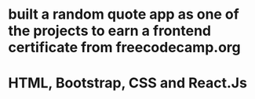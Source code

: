 # built a random quote app as one of the projects to earn a frontend certificate from freecodecamp.org
# HTML, Bootstrap, CSS and React.Js
